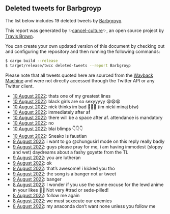 ## Deleted tweets for Barbgroyp

The list below includes 19 deleted tweets by
[Barbgroyp](https://twitter.com/Barbgroyp).



This report was generated by ✨[cancel-culture](https://github.com/travisbrown/cancel-culture)✨,
an open source project by [Travis Brown](https://twitter.com/travisbrown).

You can create your own updated version of this document by checking out and configuring the
repository and then running the following commands:

```bash
$ cargo build --release
$ target/release/twcc deleted-tweets --report Barbgroyp
```

Please note that all tweets quoted here are sourced from the
[Wayback Machine](https://web.archive.org) and were not directly accessed through the Twitter API or
any Twitter client.

* [10 August 2022](https://web.archive.org/web/20220810051435/https://twitter.com/Barbgroyp/status/1557233276288319488): thats one of my greatest lines <!--1557233276288319488-->
* [10 August 2022](https://web.archive.org/web/20220810060242/https://twitter.com/Barbgroyp/status/1557232426274803713): black girls are so sexyyyyy 😩😩😩 <!--1557232426274803713-->
* [10 August 2022](https://web.archive.org/web/20220810050746/https://twitter.com/Barbgroyp/status/1557231793530580993): nick thinks im bad 🥰🥰🥰 (im nicki minaj btw) <!--1557231793530580993-->
* [10 August 2022](https://web.archive.org/web/20220810083944/https://twitter.com/Barbgroyp/status/1557224133246603264): immediately after af <!--1557224133246603264-->
* [10 August 2022](https://web.archive.org/web/20220810061519/https://twitter.com/Barbgroyp/status/1557209743592067073): there will be a space after af. attendance is mandatory <!--1557209743592067073-->
* [10 August 2022](https://web.archive.org/web/20220810014926/https://twitter.com/Barbgroyp/status/1557181410930089985): no <!--1557181410930089985-->
* [10 August 2022](https://web.archive.org/web/20220810062042/https://twitter.com/Barbgroyp/status/1557162426088374272): blai blimps 👇👇👇 <!--1557162426088374272-->
* [10 August 2022](https://web.archive.org/web/20220810000812/https://twitter.com/Barbgroyp/status/1557156626477379585): Sneako is faustian <!--1557156626477379585-->
* [ 9 August 2022](https://web.archive.org/web/20220809205550/https://twitter.com/Barbgroyp/status/1557108253066113024): i want to go @chungusirl mode on this reply really badly <!--1557108253066113024-->
* [ 9 August 2022](https://web.archive.org/web/20220809205550/https://twitter.com/Barbgroyp/status/1557108253066113024): guys please pray for me, i am having immodest (sloppy and wet) daydreams about a fashy goyette from the TL <!--1557104119197753344-->
* [ 9 August 2022](https://web.archive.org/web/20220810005742/https://twitter.com/Barbgroyp/status/1557081626600886274): you are lutheran <!--1557081626600886274-->
* [ 9 August 2022](https://web.archive.org/web/20220809151938/https://twitter.com/Barbgroyp/status/1556913590312923137): ok <!--1556913590312923137-->
* [ 9 August 2022](https://web.archive.org/web/20220809102706/https://twitter.com/Barbgroyp/status/1556903276741726209): that’s awesome! i kicked you tho <!--1556903276741726209-->
* [ 9 August 2022](https://web.archive.org/web/20220809011008/https://twitter.com/Barbgroyp/status/1556809262428434433): the song is a banger not ur tweet <!--1556809262428434433-->
* [ 9 August 2022](https://web.archive.org/web/20220809011008/https://twitter.com/Barbgroyp/status/1556809262428434433): banger <!--1556808974283915265-->
* [ 8 August 2022](https://web.archive.org/web/20220809084648/https://twitter.com/Barbgroyp/status/1556759955775991808): I wonder if you use the same excuse for the lewd anime in your likes 🤣🤣 Not very #trad or sede-pilled! <!--1556759955775991808-->
* [ 8 August 2022](https://web.archive.org/web/20220808201608/https://twitter.com/Barbgroyp/status/1556717972198002689): follow me again <!--1556717972198002689-->
* [ 8 August 2022](https://web.archive.org/web/20220808213850/https://twitter.com/Barbgroyp/status/1556710375642451968): we must sexecute our enemies <!--1556710375642451968-->
* [ 8 August 2022](https://web.archive.org/web/20220808175543/https://twitter.com/Barbgroyp/status/1556700504188600321): my anaconda don’t want none unless you follow me <!--1556700504188600321-->
